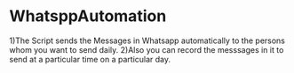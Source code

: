 # WhatsppAutomation
1)The Script sends the Messages in Whatsapp automatically 
to the persons whom you want to send daily.
2)Also you can record the messsages in it to send at a particular time
on a particular day.
